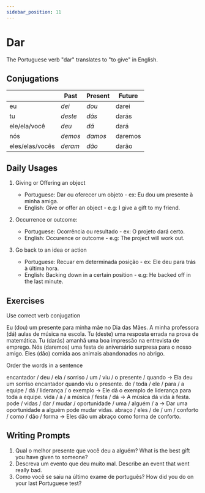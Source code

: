 ```yaml
---
sidebar_position: 11
---
```


# Dar

The Portuguese verb "dar" translates to "to give" in English.

## Conjugations

|                 | Past    | Present | Future  |
| --------------- | ------- | ------- | ------- |
| eu              | _dei_   | _dou_   | darei   |
| tu              | _deste_ | _dás_   | darás   |
| ele/ela/você    | _deu_   | _dá_    | dará    |
| nós             | _demos_ | _damos_ | daremos |
| eles/elas/vocês | _deram_ | _dão_   | darão   |

## Daily Usages

1. Giving or Offering an object

   - Portuguese: Dar ou oferecer um objeto - ex: Eu dou um presente à minha amiga.
   - English: Give or offer an object - e.g: I give a gift to my friend.

2. Occurrence or outcome:

   - Portuguese: Ocorrência ou resultado - ex: O projeto dará certo.
   - English: Occurence or outcome - e.g: The project will work out.

3. Go back to an idea or action

   - Portuguese: Recuar em determinada posição - ex: Ele deu para trás à última hora.
   - English: Backing down in a certain position - e.g: He backed off in the last minute.

## Exercises

Use correct verb conjugation

Eu (dou) um presente para minha mãe no Dia das Mães.
A minha professora (dá) aulas de música na escola.
Tu (deste) uma resposta errada na prova de matemática.
Tu (darás) amanhã uma boa impressão na entrevista de emprego.
Nós (daremos) uma festa de aniversário surpresa para o nosso amigo.
Eles (dão) comida aos animais abandonados no abrigo.

Order the words in a sentence

encantador / deu / ela / sorriso / um / viu / o presente / quando -> Ela deu um sorriso encantador quando viu o presente.
de / toda / ele / para / a equipe / dá / liderança / o exemplo -> Ele dá o exemplo de liderança para toda a equipe.
vida / à / a música / festa / dá -> A música dá vida à festa.
pode / vidas / dar / mudar / oportunidade / uma / alguém / a -> Dar uma oportunidade a alguém pode mudar vidas.
abraço / eles / de / um / conforto / como / dão / forma -> Eles dão um abraço como forma de conforto.

## Writing Prompts

1. Qual o melhor presente que você deu a alguém? What is the best gift you have given to someone?
2. Descreva um evento que deu muito mal. Describe an event that went really bad.
3. Como você se saiu na último exame de português? How did you do on your last Portuguese test?
